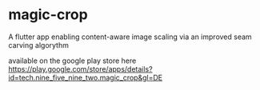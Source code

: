# magic-crop

A flutter app enabling content-aware image scaling via an improved seam carving algorythm

available on the google play store here
https://play.google.com/store/apps/details?id=tech.nine_five_nine_two.magic_crop&gl=DE

